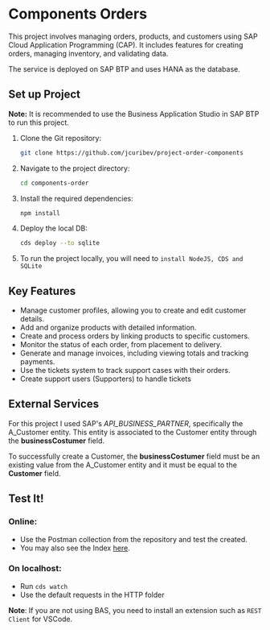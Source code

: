 
# Components Orders

This project involves managing orders, products, and customers using SAP Cloud Application Programming (CAP). It includes features for creating orders, managing inventory, and validating data.

The service is deployed on SAP BTP and uses HANA as the database.

## Set up Project

**Note:** It is recommended to use the Business Application Studio in SAP BTP to run this project.
1.  Clone the Git repository:
    
    ```bash
    git clone https://github.com/jcuribev/project-order-components
    ```
    
2.  Navigate to the project directory:
    
    ```bash
    cd components-order
    ```
    
3.  Install the required dependencies:
    
    ```bash
    npm install
    ```
    
4.  Deploy the local DB:
    
    ```bash
    cds deploy --to sqlite
    ```
    
5.  To run the project locally, you will need to ```install NodeJS, CDS and SQLite```
    

## Key Features

-   Manage customer profiles, allowing you to create and edit customer details.
-   Add and organize products with detailed information.    
-   Create and process orders by linking products to specific customers.
-   Monitor the status of each order, from placement to delivery.
-   Generate and manage invoices, including viewing totals and tracking payments.
-   Use the tickets system to track support cases with their orders.
-   Create support users (Supporters) to handle tickets

## External Services

For this project I used SAP's *API_BUSINESS_PARTNER*, specifically the A_Customer entity. This entity is associated to the Customer entity through the **businessCostumer** field.

To successfully  create a Customer, the **businessCostumer** field must be an existing value from the A_Customer entity and it must be equal to the **Customer** field.

## Test It!

### Online:
-   Use the Postman collection from the repository and test the created.
-   You may also see the Index [here](https://4e230df9trial-trial-n6n251lf-trial-components-order-srv.cfapps.us10-001.hana.ondemand.com/).

### On localhost:
-   Run ```cds watch ```
-   Use the default requests in the HTTP folder

**Note**: If you are not using BAS, you need to install an extension such as ```REST Client``` for VSCode.
